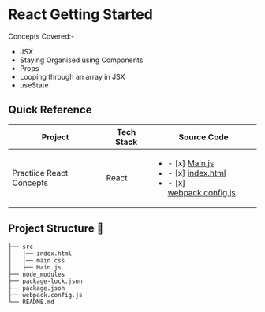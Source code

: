 # React Getting Started

Concepts Covered:-
- JSX
- Staying Organised using Components
- Props
- Looping through an array in JSX
- useState


## Quick Reference

| Project | Tech Stack | Source Code |
| --- | --- | --- |
| Practiice React Concepts | React | <ul><li>- [x] [Main.js](https://github.com/deltanode/100DaysofCode/blob/main/08.3-react-getting-started/src/Main.js)</li><li>- [x] [index.html](https://github.com/deltanode/100DaysofCode/blob/main/08.3-react-getting-started/src/index.html)</li><li>- [x] [webpack.config.js](https://github.com/deltanode/100DaysofCode/blob/main/08.3-react-getting-started/webpack.config.js)</li></ul> |


## Project Structure 📂
```
├── src
│   │── index.html
│   │── main.css
│   ├── Main.js
├── node_modules
├── package-lock.json
├── package.json
├── webpack.config.js
└── README.md
```
